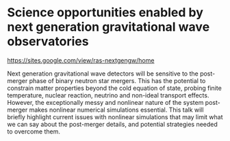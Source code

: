 # Science opportunities enabled by next generation gravitational wave observatories

https://sites.google.com/view/ras-nextgengw/home

Next generation gravitational wave detectors will be sensitive to the post-merger phase of binary neutron star mergers. This has the potential to constrain matter properties beyond the cold equation of state, probing finite temperature, nuclear reaction, neutrino and non-ideal transport effects. However, the exceptionally messy and nonlinear nature of the system post-merger makes nonlinear numerical simulations essential. This talk will briefly highlight current issues with nonlinear simulations that may limit what we can say about the post-merger details, and potential strategies needed to overcome them.